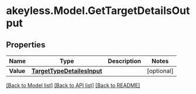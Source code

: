 # akeyless.Model.GetTargetDetailsOutput
## Properties

Name | Type | Description | Notes
------------ | ------------- | ------------- | -------------
**Value** | [**TargetTypeDetailesInput**](TargetTypeDetailesInput.md) |  | [optional] 

[[Back to Model list]](../README.md#documentation-for-models) [[Back to API list]](../README.md#documentation-for-api-endpoints) [[Back to README]](../README.md)

